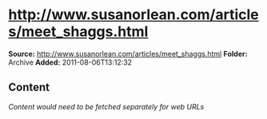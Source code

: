 # http://www.susanorlean.com/articles/meet_shaggs.html

**Source:** http://www.susanorlean.com/articles/meet_shaggs.html
**Folder:** Archive
**Added:** 2011-08-06T13:12:32




## Content
*Content would need to be fetched separately for web URLs*
